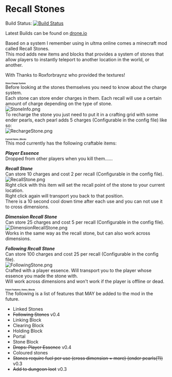 Recall Stones
======

Build Status: 
[![Build Status](https://drone.io/github.com/Vanhal/Recall-Stones/status.png)](https://drone.io/github.com/Vanhal/Recall-Stones/latest)

Latest Builds can be found on <a href="https://drone.io/github.com/Vanhal/Recall-Stones/files">drone.io</a>


Based on a system I remember using in ultma online comes a minecraft mod called Recall Stones.<br />
This mod adds new items and blocks that provides a system of stones that allow players to instantly teleport to another location in the world, or another.</p>

<p>With Thanks to Roxforbraynz who provided the textures!</p>

<p><span style="font-size: 6px;"><strong>Stone Charge System</strong></span><br />
Before looking at the stones themselves you need to know about the charge system.<br />
Each stone can store ender charges in them. Each recall will use a certain amount of charge depending on the type of stone.<br />
<img src="https://dl.dropboxusercontent.com/u/3886989/World%20Snapshots/StoneInfo.png" alt="StoneInfo.png" /><br />
To recharge the stone you just need to put it in a crafting grid with some ender pearls, each pearl adds 5 charges (Configurable in the config file) like so:<br />
<img src="https://dl.dropboxusercontent.com/u/3886989/World%20Snapshots/RechargeStone.png" alt="RechargeStone.png" /></p>

<p><span style="font-size: 6px;"><strong>Current Items / Blocks</strong></span><br />
This mod currently has the following craftable items:</p>

<p><strong><em>Player Essence</em></strong><br />
Dropped from other players when you kill them......</p>

<p><strong><em>Recall Stone</em></strong><br />
Can store 10 charges and cost 2 per recall (Configurable in the config file).<br />
<img src="https://dl.dropboxusercontent.com/u/3886989/World%20Snapshots/RecallStone.png" alt="RecallStone.png" /><br />
Right click with this item will set the recall point of the stone to your current location.<br />
Right click again will transport you back to that position.<br />
There is a 10 second cool down time after each use and you can not use it to cross dimensions.</p>

<p><strong><em>Dimension Recall Stone</em></strong><br />
Can store 25 charges and cost 5 per recall (Configurable in the config file).<br />
<img src="https://dl.dropboxusercontent.com/u/3886989/World%20Snapshots/DimensionRecallStone.png" alt="DimensionRecallStone.png" /><br />
Works in the same way as the recall stone, but can also work across dimensions.</p>

<p><strong><em>Following Recall Stone</em></strong><br />
Can store 100 charges and cost 25 per recall (Configurable in the config file).<br />
<img src="https://dl.dropboxusercontent.com/u/3886989/World%20Snapshots/FollowingStone.png" alt="FollowingStone.png" /><br />
Crafted with a player essence. Will transport you to the player whose essence you made the stone with.<br />
Will work across dimensions and won't work if the player is offline or dead.</p>

<p><span style="font-size: 6px;"><strong>Future Features / Items / Blocks</strong></span><br />
The following is a list of features that MAY be added to the mod in the future.<ul><li>Linked Stones<br />
<li><del>Following Stones</del> v0.4<br />
<li>Linking Block<br />
<li>Clearing Block<br />
<li>Holding Block<br />
<li>Portal<br />
<li>Stone Block<br />
<li><del>Drops: Player Essence</del> v0.4<br />
<li>Coloured stones<br />
<li><del>Stones require fuel per use (cross dimension = more) (ender pearls(?))</del> v0.3<br />
<li><del>Add to dungeon loot</del> v0.3</ul>
